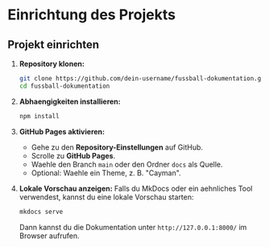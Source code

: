# Einrichtung des Projekts

## Projekt einrichten

1. **Repository klonen:**
   ```bash
   git clone https://github.com/dein-username/fussball-dokumentation.git
   cd fussball-dokumentation
   ```

2. **Abhaengigkeiten installieren:**
   ```bash
   npm install
   ```

3. **GitHub Pages aktivieren:**
   - Gehe zu den **Repository-Einstellungen** auf GitHub.
   - Scrolle zu **GitHub Pages**.
   - Waehle den Branch `main` oder den Ordner `docs` als Quelle.
   - Optional: Waehle ein Theme, z. B. "Cayman".

4. **Lokale Vorschau anzeigen:**
   Falls du MkDocs oder ein aehnliches Tool verwendest, kannst du eine lokale Vorschau starten:
   ```bash
   mkdocs serve
   ```
   Dann kannst du die Dokumentation unter `http://127.0.0.1:8000/` im Browser aufrufen.
